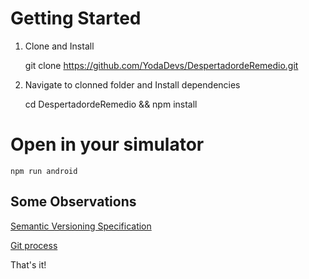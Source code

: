 # Getting Started

1. Clone and Install<p>
  git clone https://github.com/YodaDevs/DespertadordeRemedio.git

2. Navigate to clonned folder and Install dependencies<p>
  cd DespertadordeRemedio && npm install

# Open in your simulator
  	npm run android
    
## Some Observations
[Semantic Versioning Specification](https://semver.org/)

[Git process](https://oskari.org/documentation/development/oskari-git-process)

That's it! 
